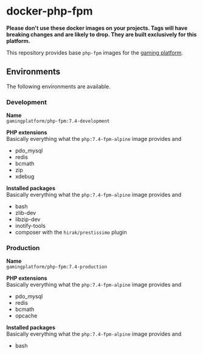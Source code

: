 # docker-php-fpm

__Please don't use these docker images on your projects.
Tags will have breaking changes and are likely to drop.
They are built exclusively for this platform.__

This repository provides base `php-fpm` images for the
[gaming platform](https://github.com/gaming-platform).

## Environments

The following environments are available.

### Development

__Name__  
`gamingplatform/php-fpm:7.4-development`

__PHP extensions__  
Basically everything what the `php:7.4-fpm-alpine` image provides and
* pdo_mysql
* redis
* bcmath
* zip
* xdebug

__Installed packages__  
Basically everything what the `php:7.4-fpm-alpine` image provides and
* bash
* zlib-dev
* libzip-dev
* inotify-tools
* composer with the `hirak/prestissimo` plugin

### Production

__Name__  
`gamingplatform/php-fpm:7.4-production`

__PHP extensions__  
Basically everything what the `php:7.4-fpm-alpine` image provides and
* pdo_mysql
* redis
* bcmath
* opcache

__Installed packages__  
Basically everything what the `php:7.4-fpm-alpine` image provides and
* bash
